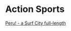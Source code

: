 # Action Sports

[Peru! - a Surf City full-length](https://drive.google.com/file/d/1DaJX77d2WLBpejbB0SjeS-0zlMPFUEOY/view?usp=sharing)